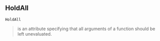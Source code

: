 ## HoldAll

```
HoldAll
```

> is an attribute specifying that all arguments of a function should be left unevaluated.